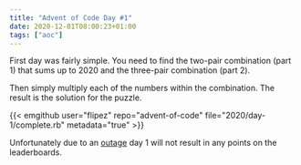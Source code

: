 ```yaml
---
title: "Advent of Code Day #1"
date: 2020-12-01T08:00:23+01:00
tags: ["aoc"]
---
```


First day was fairly simple. You need to find the two-pair combination (part 1) that sums up to 2020 and the three-pair combination (part 2).

Then simply multiply each of the numbers within the combination. The result is the solution for the puzzle.

{{< emgithub user="flipez" repo="advent-of-code" file="2020/day-1/complete.rb" metadata="true" >}}

Unfortunately due to an [outage](https://www.reddit.com/r/adventofcode/comments/k4ejjz/2020_day_1_unlock_crash_postmortem/) day 1 will not result in any points on the leaderboards.
